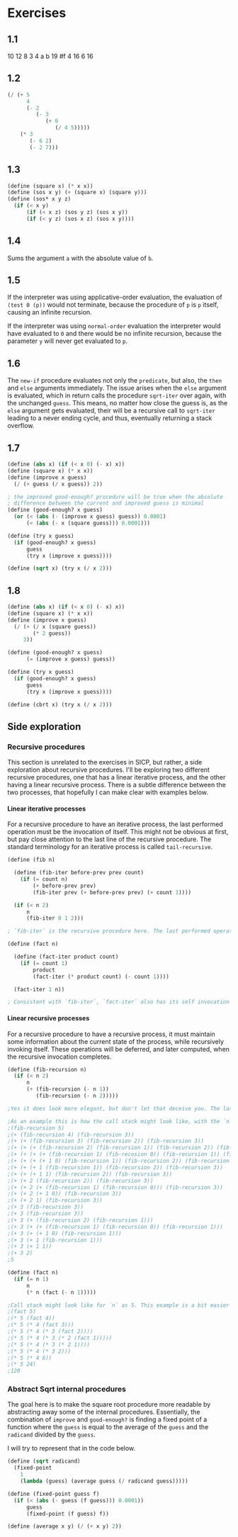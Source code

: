 # Exercises

## 1.1
10
12
8
3
4
a
b
19
#f
4
16
6
16

## 1.2
```scheme
(/ (+ 5
      4
      (- 2
         (- 3
            (+ 6
               (/ 4 5)))))
    (* 3
       (- 6 2)
       (- 2 7)))
```

## 1.3
```scheme
(define (square x) (* x x))
(define (sos x y) (+ (square x) (square y)))
(define (sos* x y z) 
  (if (< x y)
      (if (< x z) (sos y z) (sos x y))
      (if (< y z) (sos x z) (sos x y))))
```

## 1.4
Sums the argument `a` with the absolute value of `b`.

## 1.5
If the interpreter was using applicative-order evaluation, the evaluation of `(test 0 (p))` would not terminate, because the procedure of `p` is `p` itself, causing an infinite recursion.

If the interpreter was using `normal-order` evaluation the interpreter would have evaluated to `0` and there would be no infinite recursion, because the parameter `y` will never get evaluated to `p`.

## 1.6
The `new-if` procedure evaluates not only the `predicate`, but also, the `then` and `else` arguments immediately. The issue arises when the `else` argument is evaluated, which in return calls the procedure `sqrt-iter` over again, with the unchanged `guess`. This means, no matter how close the guess is, as the `else` argument gets evaluated, their will be a recursive call to `sqrt-iter` leading to a never ending cycle, and thus, eventually  returning a stack overflow.

## 1.7
```scheme
(define (abs x) (if (< x 0) (- x) x))
(define (square x) (* x x))
(define (improve x guess)
  (/ (+ guess (/ x guess)) 2))

; the improved good-enough? procedure will be true when the absolute
; difference between the current and improved guess is minimal
(define (good-enough? x guess)
  (or (< (abs (- (improve x guess) guess)) 0.0001)
      (< (abs (- x (square guess))) 0.0001)))

(define (try x guess)
  (if (good-enough? x guess)
      guess
      (try x (improve x guess))))

(define (sqrt x) (try x (/ x 2)))
```

## 1.8
```scheme
(define (abs x) (if (< x 0) (- x) x))
(define (square x) (* x x))
(define (improve x guess)
  (/ (+ (/ x (square guess))
        (* 2 guess))
     3))

(define (good-enough? x guess)
      (= (improve x guess) guess))

(define (try x guess)
  (if (good-enough? x guess)
      guess
      (try x (improve x guess))))

(define (cbrt x) (try x (/ x 2)))
```

## Side exploration
### Recursive procedures
This section is unrelated to the exercises in SICP, but rather, a side exploration about recursive procedures. I'll be exploring two different recursive procedures, one that has a linear iterative process, and the other having a linear recursive process. There is a subtle difference between the two processes, that hopefully I can make clear with examples below.

#### Linear iterative processes
For a recursive procedure to have an iterative process, the last performed operation must be the invocation of itself. This might not be obvious at first, but pay close attention to the last line of the recursive procedure. The standard terminology for an iterative process is called `tail-recursive`.
```scheme
(define (fib n)

  (define (fib-iter before-prev prev count)
    (if (= count n)
        (+ before-prev prev)
        (fib-iter prev (+ before-prev prev) (+ count 1))))

  (if (< n 2)
      n
      (fib-iter 0 1 2)))

; `fib-iter` is the recursive procedure here. The last performed operation is the invocation of itself `(fib-iter prev (+ before-prev prev) (+ count 1))))`. The interpreter does not need to retain any information about the current scope, and simple return what the resolved value of the last invocation is.

(define (fact n)

  (define (fact-iter product count)
    (if (= count 1)
        product
        (fact-iter (* product count) (- count 1))))

  (fact-iter 1 n))

; Consistent with `fib-iter`, `fact-iter` also has its self invocation as the last performed operation.
```

#### Linear recursive processes
For a recursive procedure to have a recursive process, it must maintain some information about the current state of the process, while recursively invoking itself. These operations will be deferred, and later computed, when the recursive invocation completes.
```scheme
(define (fib-recursion n)
  (if (< n 2)
      n
      (+ (fib-recursion (- n 1))
         (fib-recursion (- n 2)))))

;Yes it does look more elegant, but don't let that deceive you. The last performed computation is the addition of the return values of two recursive calls here. Therefore, the interpreter will defer, the computation of adding them, until they resolve. As a consequence, the interpreter will need to maintain some information about this state, so that it can finish the computation when all the necessary information is available.

;As an example this is how the call stack might look like, with the `n` value being 5. Note, the the computation of adding the recursive invocations requires us to maintain the current frame, as the required values from the recursive call has not returned yet.
;(fib-recursion 5)
;(+ (fib-recursion 4) (fib-recursion 3))
;(+ (+ (fib-recursion 3) (fib-recursion 2)) (fib-recursion 3))
;(+ (+ (+ (fib-recursion 2) (fib-recursion 1)) (fib-recursion 2)) (fib-recursion 3))
;(+ (+ (+ (+ (fib-recursion 1) (fib-recusion 0)) (fib-recursion 1)) (fib-recursion 2)) (fib-recursion 3))
;(+ (+ (+ (+ 1 0) (fib-recursion 1)) (fib-recursion 2)) (fib-recursion 3))
;(+ (+ (+ 1 (fib-recursion 1)) (fib-recursion 2)) (fib-recursion 3))
;(+ (+ (+ 1 1) (fib-recursion 2)) (fib-recursion 3))
;(+ (+ 2 (fib-recursion 2)) (fib-recursion 3))
;(+ (+ 2 (+ (fib-recursion 1) (fib-recursion 0))) (fib-recursion 3))
;(+ (+ 2 (+ 1 0)) (fib-recursion 3))
;(+ (+ 2 1) (fib-recursion 3))
;(+ 3 (fib-recursion 3))
;(+ 3 (fib-recursion 3))
;(+ 3 (+ (fib-recursion 2) (fib-recursion 1)))
;(+ 3 (+ (+ (fib-recursion 1) (fib-recursion 0)) (fib-recursion 1)))
;(+ 3 (+ (+ 1 0) (fib-recursion 1)))
;(+ 3 (+ 1 (fib-recursion 1)))
;(+ 3 (+ 1 1))
;(+ 3 2)
;5

(define (fact n)
  (if (= n 1)
      n
      (* n (fact (- n 1)))))

;Call stack might look like for `n` as 5. This example is a bit easier to understand because there is only one recursive call happening and not two, but the fact the pattern of the calls expanding and contracting is the same. For each recursive call, we need to retain the previous stack because of the computation of the number `n` multiplied by the result of the recursive invocation.
;(fact 5)
;(* 5 (fact 4))
;(* 5 (* 4 (fact 3)))
;(* 5 (* 4 (* 3 (fact 2))))
;(* 5 (* 4 (* 3 (* 2 (fact 1)))))
;(* 5 (* 4 (* 3 (* 2 1))))
;(* 5 (* 4 (* 3 2)))
;(* 5 (* 4 6))
;(* 5 24)
;120
```

### Abstract Sqrt internal procedures
The goal here is to make the square root procedure more readable by abstracting away some of the internal procedures. Essentially, the combination of `improve` and `good-enough?` is finding a fixed point of a function where the `guess` is equal to the average of the `guess` and the `radicand` divided by the `guess`.

I will try to represent that in the code below.

```scheme
(define (sqrt radicand)
  (fixed-point
    1
    (lambda (guess) (average guess (/ radicand guess)))))

(define (fixed-point guess f)
  (if (< (abs (- guess (f guess))) 0.0001))
      guess
      (fixed-point (f guess) f))

(define (average x y) (/ (+ x y) 2))
```